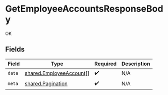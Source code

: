 # GetEmployeeAccountsResponseBody

OK


## Fields

| Field                                                              | Type                                                               | Required                                                           | Description                                                        |
| ------------------------------------------------------------------ | ------------------------------------------------------------------ | ------------------------------------------------------------------ | ------------------------------------------------------------------ |
| `data`                                                             | [shared.EmployeeAccount](../../models/shared/employeeaccount.md)[] | :heavy_check_mark:                                                 | N/A                                                                |
| `meta`                                                             | [shared.Pagination](../../models/shared/pagination.md)             | :heavy_check_mark:                                                 | N/A                                                                |